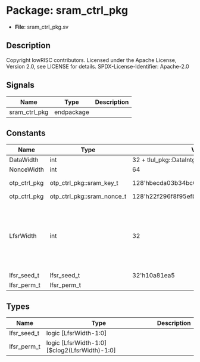 # Package: sram_ctrl_pkg

- **File**: sram_ctrl_pkg.sv
## Description

 Copyright lowRISC contributors.
 Licensed under the Apache License, Version 2.0, see LICENSE for details.
 SPDX-License-Identifier: Apache-2.0



## Signals

| Name          | Type       | Description |
| ------------- | ---------- | ----------- |
| sram_ctrl_pkg | endpackage |             |
## Constants

| Name         | Type                       | Value                                 | Description                                                                                                                 |
| ------------ | -------------------------- | ------------------------------------- | --------------------------------------------------------------------------------------------------------------------------- |
| DataWidth    | int                        | 32 + tlul_pkg::DataIntgWidth          |                                                                                                                             |
| NonceWidth   | int                        | 64                                    |                                                                                                                             |
| otp_ctrl_pkg | otp_ctrl_pkg::sram_key_t   | 128'hbecda03b34bc0418a30a33861a610f71 | ///////////  RndCnst // ///////////                                                                                         |
| otp_ctrl_pkg | otp_ctrl_pkg::sram_nonce_t | 128'h22f296f8f95efb84a75cd435a5541e9f |                                                                                                                             |
| LfsrWidth    | int                        | 32                                    |  These LFSR parameters have been generated with  $ ./util/design/gen-lfsr-seed.py --width 32 --seed 3296833456 --prefix ""  |
| lfsr_seed_t  | lfsr_seed_t                | 32'h10a81ea5                          |                                                                                                                             |
| lfsr_perm_t  | lfsr_perm_t                |                                       |                                                                                                                             |
## Types

| Name        | Type                                         | Description |
| ----------- | -------------------------------------------- | ----------- |
| lfsr_seed_t | logic [LfsrWidth-1:0]                        |             |
| lfsr_perm_t | logic [LfsrWidth-1:0][$clog2(LfsrWidth)-1:0] |             |
